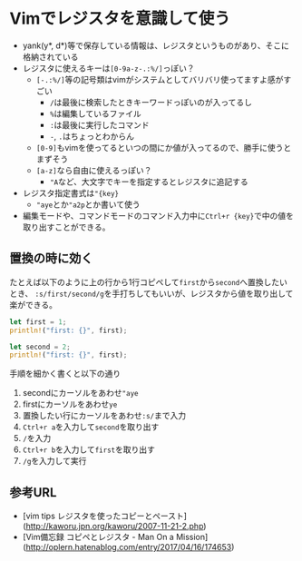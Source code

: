 # Vimでレジスタを意識して使う

- yank(y\*, d\*)等で保存している情報は、レジスタというものがあり、そこに格納されている
- レジスタに使えるキーは`[0-9a-z-.:%/]`っぽい？
    - `[-.:%/]`等の記号類はvimがシステムとしてバリバリ使ってますよ感がすごい
        - `/`は最後に検索したときキーワードっぽいのが入ってるし
        - `%`は編集しているファイル
        - `:`は最後に実行したコマンド
        - `-`, `.`はちょっとわからん
    - `[0-9]`もvimを使ってるといつの間にか値が入ってるので、勝手に使うとまずそう
    - `[a-z]`なら自由に使えるっぽい？
        - `"A`など、大文字でキーを指定するとレジスタに追記する
- レジスタ指定書式は`"{key}`
    - `"aye`とか`"a2p`とか書いて使う
- 編集モードや、コマンドモードのコマンド入力中に`Ctrl+r {key}`で中の値を取り出すことができる。

## 置換の時に効く

たとえば以下のように上の行から1行コピペして`first`から`second`へ置換したいとき、
`:s/first/second/g`を手打ちしてもいいが、レジスタから値を取り出して楽ができる。

```rust
let first = 1;
println!("first: {}", first);

let second = 2;
println!("first: {}", first);
```

手順を細かく書くと以下の通り

1. secondにカーソルをあわせ`"aye`
2. firstにカーソルをあわせ`ye`
3. 置換したい行にカーソルをあわせ`:s/`まで入力
4. `Ctrl+r a`を入力して`second`を取り出す
5. `/`を入力
6. `Ctrl+r b`を入力して`first`を取り出す
7. `/g`を入力して実行

## 参考URL

- [vim tips レジスタを使ったコピーとペースト] (http://kaworu.jpn.org/kaworu/2007-11-21-2.php)
- [Vim備忘録 コピペとレジスタ - Man On a Mission] (http://oplern.hatenablog.com/entry/2017/04/16/174653)
